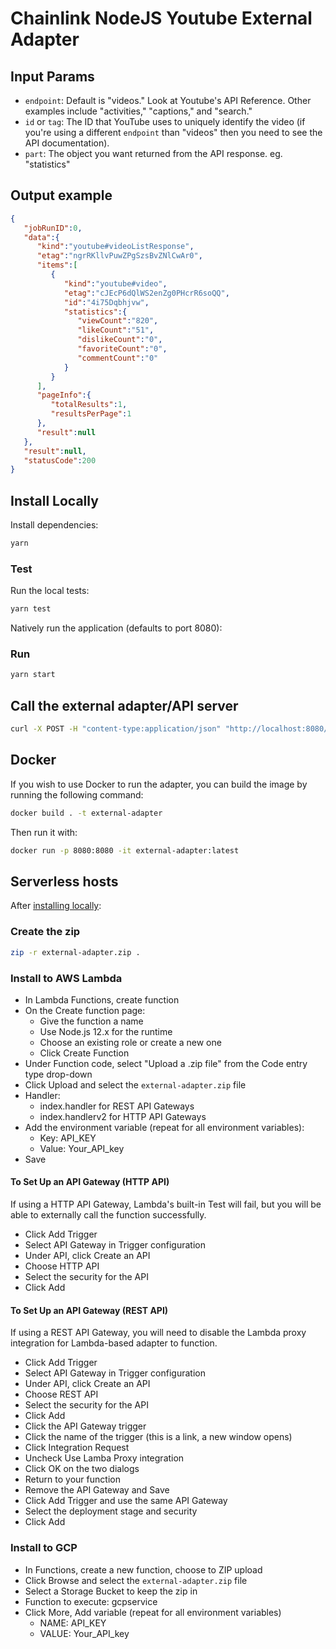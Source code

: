 # Chainlink NodeJS Youtube External Adapter

## Input Params

- `endpoint`: Default is "videos." Look at Youtube's API Reference. Other examples include "activities," "captions," and "search."
- `id` or `tag`: The ID that YouTube uses to uniquely identify the video (if you're using a different `endpoint` than "videos" then you need to see the API documentation).
- `part`: The object you want returned from the API response. eg. "statistics"

## Output example

```json
{
   "jobRunID":0,
   "data":{
      "kind":"youtube#videoListResponse",
      "etag":"ngrRKllvPuwZPgSzsBvZNlCwAr0",
      "items":[
         {
            "kind":"youtube#video",
            "etag":"cJEcP6dQlWS2enZg0PHcrR6soQQ",
            "id":"4i75Dqbhjvw",
            "statistics":{
               "viewCount":"820",
               "likeCount":"51",
               "dislikeCount":"0",
               "favoriteCount":"0",
               "commentCount":"0"
            }
         }
      ],
      "pageInfo":{
         "totalResults":1,
         "resultsPerPage":1
      },
      "result":null
   },
   "result":null,
   "statusCode":200
}
```

## Install Locally

Install dependencies:

```bash
yarn
```

### Test

Run the local tests:

```bash
yarn test
```

Natively run the application (defaults to port 8080):

### Run

```bash
yarn start
```

## Call the external adapter/API server

```bash
curl -X POST -H "content-type:application/json" "http://localhost:8080/" --data '{ "id": 0, "data": { "part": "statistics", "tag": "4i75Dqbhjvw" } }'
```

## Docker

If you wish to use Docker to run the adapter, you can build the image by running the following command:

```bash
docker build . -t external-adapter
```

Then run it with:

```bash
docker run -p 8080:8080 -it external-adapter:latest
```

## Serverless hosts

After [installing locally](#install-locally):

### Create the zip

```bash
zip -r external-adapter.zip .
```

### Install to AWS Lambda

- In Lambda Functions, create function
- On the Create function page:
  - Give the function a name
  - Use Node.js 12.x for the runtime
  - Choose an existing role or create a new one
  - Click Create Function
- Under Function code, select "Upload a .zip file" from the Code entry type drop-down
- Click Upload and select the `external-adapter.zip` file
- Handler:
    - index.handler for REST API Gateways
    - index.handlerv2 for HTTP API Gateways
- Add the environment variable (repeat for all environment variables):
  - Key: API_KEY
  - Value: Your_API_key
- Save

#### To Set Up an API Gateway (HTTP API)

If using a HTTP API Gateway, Lambda's built-in Test will fail, but you will be able to externally call the function successfully.

- Click Add Trigger
- Select API Gateway in Trigger configuration
- Under API, click Create an API
- Choose HTTP API
- Select the security for the API
- Click Add

#### To Set Up an API Gateway (REST API)

If using a REST API Gateway, you will need to disable the Lambda proxy integration for Lambda-based adapter to function.

- Click Add Trigger
- Select API Gateway in Trigger configuration
- Under API, click Create an API
- Choose REST API
- Select the security for the API
- Click Add
- Click the API Gateway trigger
- Click the name of the trigger (this is a link, a new window opens)
- Click Integration Request
- Uncheck Use Lamba Proxy integration
- Click OK on the two dialogs
- Return to your function
- Remove the API Gateway and Save
- Click Add Trigger and use the same API Gateway
- Select the deployment stage and security
- Click Add

### Install to GCP

- In Functions, create a new function, choose to ZIP upload
- Click Browse and select the `external-adapter.zip` file
- Select a Storage Bucket to keep the zip in
- Function to execute: gcpservice
- Click More, Add variable (repeat for all environment variables)
  - NAME: API_KEY
  - VALUE: Your_API_key
